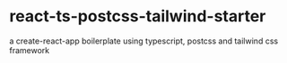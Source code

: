 # react-ts-postcss-tailwind-starter
a create-react-app boilerplate using typescript, postcss and tailwind css framework
